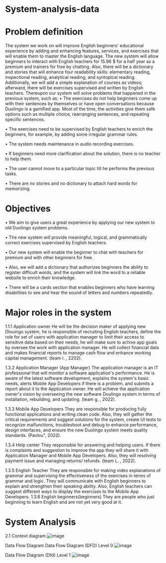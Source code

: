# System-analysis-data

# Problem definition
The system we work on will improve English beginners' educational experience by adding and enhancing features, services, and exercises that will enable them to master the English language. 
The new system will allow beginners to interact with English teachers for 15.96 $ for a half year as a premium and trainers for free by chatting. 
Also, there will be a dictionary and stories that will enhance four readability skills: elementary reading, inspectional reading, analytical reading, and syntopical reading. Additionally, we will add a simple explanation of courses as videos; afterward, there will be exercises supervised and written by English teachers.
Thereupon our system will solve problems that happened in the previous system, such as:
•	The exercises do not help beginners come up with their sentences by themselves or have open conversations 
because Duolingo is a  gamified app. Most of the time, the activities give them safe options such as multiple choice, rearranging sentences, and repeating specific sentences. 

•	The exercises need to be supervised by English teachers to enrich the beginners, for example, by adding some irregular grammar rules.

•	The system needs maintenance in audio recording exercises.

•	If beginners need more clarification about the solution, there is no teacher to help them.

•	The user cannot move to a particular topic till he performs the previous tasks.

•	There are no stories and no dictionary to attach hard words for memorizing.


 # Objectives
•	We aim to give users a great experience by applying our new system to old Duolingo system problems.

•	The new system will provide meaningful, logical, and grammatically correct exercises supervised by English teachers.

•	Our new system will enable the beginner to chat with teachers for premium and with other beginners for free.

•	Also, we will add a dictionary that authorizes beginners the ability to register difficult words, and the system will link the word to a reliable website to enrich their knowledge.

•	There will be a cards section that enables beginners who have learning disabilities to see and hear the sound of letters and numbers repeatedly.


# Major roles in the system
1.1.1 Application owner 
He will be the decision maker of applying new Dlouingo system, he is responsible of recruiting English teachers, define the role for set of users  with application manager to limit their access to sensitive data based on their needs, he will make sure to achive app goals by oversee the work with application manager. 
He will collect financial data and makes financial reports to manage cash flow and enhance working capital management. (team I. , 2202).


1.3.2 Application Manager (App Manager)
The application manager is an IT professional that will monitor a software application's performance. He is aware of the latest software development, explains the system's basic needs, alerts Mobile App Developers if there is a problem, and submits a report about it to the Application owner. He will achieve the application owner's vision by overseeing the new software Doulingo system in terms of installation, rebuilding, and updating. (team g. , 2022).


1.3.3 Mobile App Developers 
They are responsible for producing fully functional applications and writing clean code. Also, they will gather the critical requirements and suggest solutions for the system, create UI tests to recognize malfunctions, troubleshoot and debug to enhance performance, design interfaces, and ensure the new Duolingo system meets quality standards. (Pavlou", 2022).


1.3.4 Help center 
They responsible for answering and helping users. If there is complaints and suggestion to improve the app they will share it with Application Manager and Mobile App Developers. Also, they will resolving payment issue and managing returns/ refunds. (team L. , 2022).


1.3.5 English Teacher
They are responsible for making video explanations of grammar and supervising the effectiveness of the exercises in terms of grammar and logic. They will communicate with English beginners to explain and strengthen their speaking ability. Also, English teachers can suggest different ways to display the exercises to the Mobile App Developers.
1.3.6 English beginners(beginners)
They are people who just beginning to learn English and are not yet very good at it.


# System Analysis
2.1 Context diagram
![image](https://github.com/Aeshah20/System-Analysis-and-design/assets/116434155/cbbbdff7-2dfe-4d56-8178-0a5060d9863c)





Data Flow Diagram
Data Flow Diagram (DFD) Level 0
![image](https://github.com/Aeshah20/System-Analysis-and-design/assets/116434155/8ce64c06-01e8-47d6-95af-d5db20d64058)






Data Flow Diagram (Dfd) Level 1
![image](https://github.com/Aeshah20/System-Analysis-and-design/assets/116434155/2863b31d-e555-49a9-8357-afd34c97004f)
